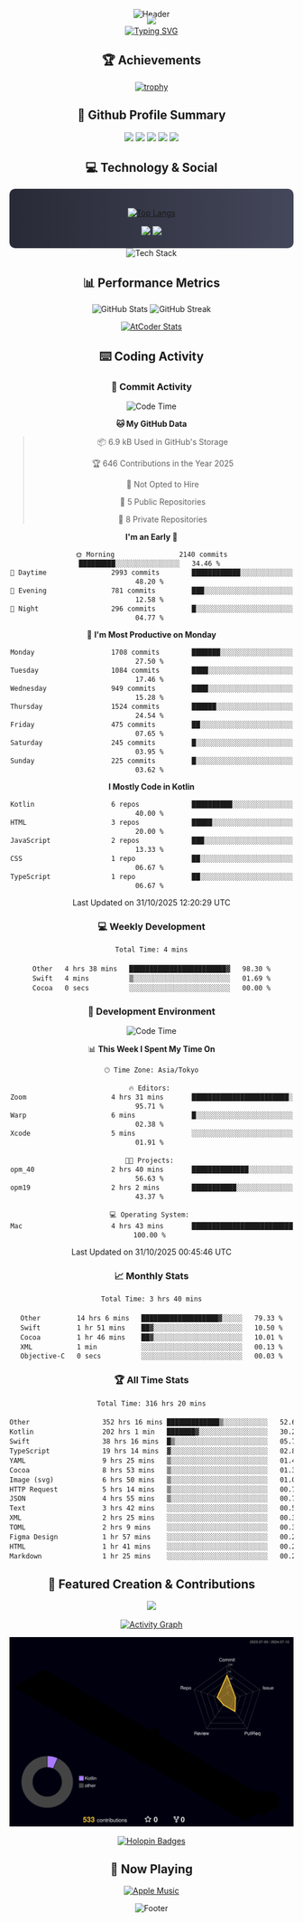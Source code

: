 <div align="center">
  
![Header](https://capsule-render.vercel.app/api?type=waving&color=gradient&customColorList=12&height=300&section=header&text=Welcome%20to%20Batapii's%20Universe&fontSize=50&animation=fadeIn&fontAlignY=40&desc=Android%20Developer%20|%20Kotlin%20LOVE%20)

<div style="margin-top: -20px;">
  <img src="https://readme-typing-svg.herokuapp.com/?lines=Crafting+Android+Experiences;Building+Tomorrow's+Apps+Today;Always+Learning,+Always+Growing&font=Fira%20Code&center=true&width=440&height=45&color=f75c7e&vCenter=true&size=22&pause=1000">
</div>

<a href="https://git.io/typing-svg">
  <img src="https://readme-typing-svg.demolab.com?font=Fira+Code&weight=600&size=28&duration=4000&pause=1000&center=true&vCenter=true&width=800&lines=Hey+there!+I'm+Batapii+%F0%9F%91%8B;Android+Developer+from+Japan+%F0%9F%87%AF%F0%9F%87%B5" alt="Typing SVG" />
</a>

## 🏆 Achievements

[![trophy](https://github-profile-trophy.vercel.app/?username=batapii&theme=onestar&no-frame=true&no-bg=true&column=8&rank=SECRET,SSS,SS,S,AAA,AA,A,B,C,?&margin-w=10&margin-h=10)](https://github.com/ryo-ma/github-profile-trophy)

## 🎯 Github Profile Summary

<div align="center">
  <img src="http://github-profile-summary-cards.vercel.app/api/cards/profile-details?username=batapii&theme=radical" />
  <img src="http://github-profile-summary-cards.vercel.app/api/cards/repos-per-language?username=batapii&theme=radical" />
  <img src="http://github-profile-summary-cards.vercel.app/api/cards/most-commit-language?username=batapii&theme=radical" />
  <img src="http://github-profile-summary-cards.vercel.app/api/cards/stats?username=batapii&theme=radical" />
  <img src="http://github-profile-summary-cards.vercel.app/api/cards/productive-time?username=batapii&theme=radical" />
</div>

## 💻 Technology & Social

<div align="center" style="background: linear-gradient(to right, #282A36, #44475A); padding: 20px; border-radius: 10px;">

[![Top Langs](https://github-readme-stats.vercel.app/api/top-langs/?username=batapii
)](https://github.com/anuraghazra/github-readme-stats)

<div style="margin-top: 15px">
<a href="https://github.com/batapii"><img src="https://img.shields.io/github/followers/batapii?style=for-the-badge&logo=github&label=Follow&color=ff6e96&labelColor=282A36"/></a>
<a href="https://twitter.com/batapii3939"><img src="https://img.shields.io/twitter/follow/batapii?style=for-the-badge&logo=twitter&color=1DA1F2&labelColor=282A36&label= Twitter"/></a>
</div>

</div>

<div align="center">
<img src="https://github-readme-tech-stack.vercel.app/api/cards?title=Tech+Stack&align=center&titleAlign=center&fontSize=20&lineHeight=10&lineCount=4&theme=github_dark&width=800&bg=%230D1117&badge=%23161B22&border=%2321262D&titleColor=%2358A6FF&line1=kotlin%2Ckotlin%2C0095D5%3Bandroid%2Candroid%2C00ff00%3Bjetpackcompose%2Cjetpack%2C4285F4%3B&line2=swift%2Cswift%2CFA7343%3Bfirebase%2Cfirebase%2CFFCA28%3Bgithub%2Cgithub%2C181717%3B&line3=typescript%2Ctypescript%2C3178C6%3Bgraphql%2Cgraphql%2CE10098%3Bsupabase%2Csupabase%2C3FCF8E%3B&line4=gradle%2Cgradle%2C02303A%3Bgitkraken%2Cgitkraken%2C179287%3Bpostman%2Cpostman%2CFF6C37%3B" alt="Tech Stack" />
</div>



## 📊 Performance Metrics

<div align="center">

![GitHub Stats](https://github-readme-stats.vercel.app/api?username=batapii&show_icons=true&theme=radical&hide_border=true&bg_color=0D1117)
![GitHub Streak](https://github-readme-streak-stats.herokuapp.com/?user=batapii&theme=radical&hide_border=true&background=0D1117)

[![AtCoder Stats](https://atcoder-readme-stats.vercel.app/stats/batapii3939?theme=dark&show_history=5&width=495)](https://github.com/iwbc-mzk/atcoder-readme-stats)

</div>

## ⌨️ Coding Activity

### 🌟 Commit Activity
<!--START_SECTION:commit-stats-->
![Code Time](http://img.shields.io/badge/Code%20Time-668%20hrs%2037%20mins-blue)

**🐱 My GitHub Data** 

> 📦 6.9 kB Used in GitHub's Storage 
 > 
> 🏆 646 Contributions in the Year 2025
 > 
> 🚫 Not Opted to Hire
 > 
> 📜 5 Public Repositories 
 > 
> 🔑 8 Private Repositories 
 > 
**I'm an Early 🐤** 

```text
🌞 Morning                2140 commits        █████████░░░░░░░░░░░░░░░░   34.46 % 
🌆 Daytime                2993 commits        ████████████░░░░░░░░░░░░░   48.20 % 
🌃 Evening                781 commits         ███░░░░░░░░░░░░░░░░░░░░░░   12.58 % 
🌙 Night                  296 commits         █░░░░░░░░░░░░░░░░░░░░░░░░   04.77 % 
```
📅 **I'm Most Productive on Monday** 

```text
Monday                   1708 commits        ███████░░░░░░░░░░░░░░░░░░   27.50 % 
Tuesday                  1084 commits        ████░░░░░░░░░░░░░░░░░░░░░   17.46 % 
Wednesday                949 commits         ████░░░░░░░░░░░░░░░░░░░░░   15.28 % 
Thursday                 1524 commits        ██████░░░░░░░░░░░░░░░░░░░   24.54 % 
Friday                   475 commits         ██░░░░░░░░░░░░░░░░░░░░░░░   07.65 % 
Saturday                 245 commits         █░░░░░░░░░░░░░░░░░░░░░░░░   03.95 % 
Sunday                   225 commits         █░░░░░░░░░░░░░░░░░░░░░░░░   03.62 % 
```


**I Mostly Code in Kotlin** 

```text
Kotlin                   6 repos             ██████████░░░░░░░░░░░░░░░   40.00 % 
HTML                     3 repos             █████░░░░░░░░░░░░░░░░░░░░   20.00 % 
JavaScript               2 repos             ███░░░░░░░░░░░░░░░░░░░░░░   13.33 % 
CSS                      1 repo              ██░░░░░░░░░░░░░░░░░░░░░░░   06.67 % 
TypeScript               1 repo              ██░░░░░░░░░░░░░░░░░░░░░░░   06.67 % 
```




 Last Updated on 31/10/2025 12:20:29 UTC
<!--END_SECTION:commit-stats-->

### 💻 Weekly Development
<!--START_SECTION:wakatime-->

```txt
Total Time: 4 mins

Other   4 hrs 38 mins   ████████████████████████▓   98.30 %
Swift   4 mins          ▒░░░░░░░░░░░░░░░░░░░░░░░░   01.69 %
Cocoa   0 secs          ░░░░░░░░░░░░░░░░░░░░░░░░░   00.00 %
```

<!--END_SECTION:wakatime-->

### 🔨 Development Environment
<!--START_SECTION:dev-stats-->
![Code Time](http://img.shields.io/badge/Code%20Time-668%20hrs%2037%20mins-blue)

📊 **This Week I Spent My Time On** 

```text
🕑︎ Time Zone: Asia/Tokyo

🔥 Editors: 
Zoom                     4 hrs 31 mins       ████████████████████████░   95.71 % 
Warp                     6 mins              █░░░░░░░░░░░░░░░░░░░░░░░░   02.38 % 
Xcode                    5 mins              ░░░░░░░░░░░░░░░░░░░░░░░░░   01.91 % 

🐱‍💻 Projects: 
opm_40                   2 hrs 40 mins       ██████████████░░░░░░░░░░░   56.63 % 
opm19                    2 hrs 2 mins        ███████████░░░░░░░░░░░░░░   43.37 % 

💻 Operating System: 
Mac                      4 hrs 43 mins       █████████████████████████   100.00 % 
```


 Last Updated on 31/10/2025 00:45:46 UTC
<!--END_SECTION:dev-stats-->

### 📈 Monthly Stats
<!--START_SECTION:wakamonth-->

```txt
Total Time: 3 hrs 40 mins

Other         14 hrs 6 mins   ███████████████████▓░░░░░   79.33 %
Swift         1 hr 51 mins    ██▓░░░░░░░░░░░░░░░░░░░░░░   10.50 %
Cocoa         1 hr 46 mins    ██▓░░░░░░░░░░░░░░░░░░░░░░   10.01 %
XML           1 min           ░░░░░░░░░░░░░░░░░░░░░░░░░   00.13 %
Objective-C   0 secs          ░░░░░░░░░░░░░░░░░░░░░░░░░   00.03 %
```

<!--END_SECTION:wakamonth-->

### 🏆 All Time Stats
<!--START_SECTION:wakaalltime-->

```txt
Total Time: 316 hrs 20 mins

Other                  352 hrs 16 mins █████████████▒░░░░░░░░░░░   52.69 %
Kotlin                 202 hrs 1 min   ███████▓░░░░░░░░░░░░░░░░░   30.22 %
Swift                  38 hrs 16 mins  █▒░░░░░░░░░░░░░░░░░░░░░░░   05.72 %
TypeScript             19 hrs 14 mins  ▓░░░░░░░░░░░░░░░░░░░░░░░░   02.88 %
YAML                   9 hrs 25 mins   ▒░░░░░░░░░░░░░░░░░░░░░░░░   01.41 %
Cocoa                  8 hrs 53 mins   ▒░░░░░░░░░░░░░░░░░░░░░░░░   01.33 %
Image (svg)            6 hrs 50 mins   ▒░░░░░░░░░░░░░░░░░░░░░░░░   01.02 %
HTTP Request           5 hrs 14 mins   ▒░░░░░░░░░░░░░░░░░░░░░░░░   00.78 %
JSON                   4 hrs 55 mins   ▒░░░░░░░░░░░░░░░░░░░░░░░░   00.74 %
Text                   3 hrs 42 mins   ░░░░░░░░░░░░░░░░░░░░░░░░░   00.56 %
XML                    2 hrs 25 mins   ░░░░░░░░░░░░░░░░░░░░░░░░░   00.36 %
TOML                   2 hrs 9 mins    ░░░░░░░░░░░░░░░░░░░░░░░░░   00.32 %
Figma Design           1 hr 57 mins    ░░░░░░░░░░░░░░░░░░░░░░░░░   00.29 %
HTML                   1 hr 41 mins    ░░░░░░░░░░░░░░░░░░░░░░░░░   00.25 %
Markdown               1 hr 25 mins    ░░░░░░░░░░░░░░░░░░░░░░░░░   00.21 %
```

<!--END_SECTION:wakaalltime-->


## 🌟 Featured Creation & Contributions

<div align="center">
  <a href="https://github.com/batapii/ToDoSNS">
    <img src="https://github-readme-stats.vercel.app/api/pin/?username=batapii&repo=ToDoSNS&theme=radical&hide_border=true&bg_color=0D1117" />
  </a>

[![Activity Graph](https://github-readme-activity-graph.vercel.app/graph?username=batapii&custom_title=Contribution%20Graph&hide_border=true&theme=radical&bg_color=0D1117)](https://github.com/ashutosh00710/github-readme-activity-graph)

![3D Contrib](./profile-3d-contrib/profile-night-rainbow.svg)

[![Holopin Badges](https://holopin.me/batapii)](https://holopin.io/@batapii)

</div>

## 🎵 Now Playing

<div align="center">
  
[![Apple Music](https://music-profile.rayriffy.com/theme/dark.svg?uid=001005.6598667d2ffd4a10a4f429edd0ba24c4.1156)](https://github.com/rayriffy/apple-music-github-profile)

</div>

![Footer](https://capsule-render.vercel.app/api?type=waving&color=gradient&customColorList=12&height=100&section=footer)

</div>
